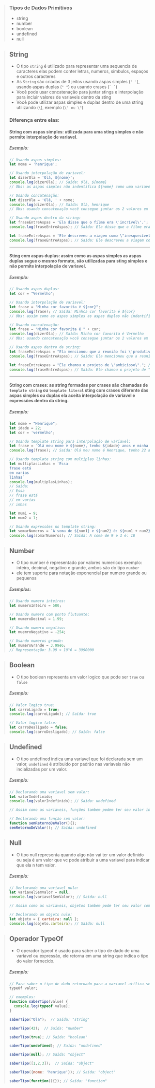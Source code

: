 > ### Tipos de Dados Primitivos
> - string
> - number
> - boolean
> - undefined
> - null

> ## String
> - O tipo `string` é utilizado para representar uma sequencia de caracteres elas podem conter letras, numeros, simbulos, espaços e outros caracteres
> - As `String` são criadas de 3 jeitos usando aspas simples (`' '`), usando aspas duplas (`" "`) ou usando crases (`` ` ` ``)
> - Você pode usar concatenação para juntar stings e interpolação para incluir valores de variaveis dentro da sting
> - Você pode utilizar aspas simples e duplas dentro de uma string utilizando (`\`), exemplo (`\' ou \"`)
> 
> ### Diferença entre elas:
> #### String com aspas simples: utilizada para uma sting simples e não permite interpolação de variavel.
> ##### **Exemplo:**
> ```javascript
> // Usando aspas simples:
> let nome = 'henrique';
> 
> // Usando interpolação de variavel:
> let dizerOla = 'Olá, ${nome}';
> console.log(dizerOla); // Saída: Olá, ${nome}
> // Obs: as aspas simples não indentifica ${nome} como uma variavel então ele apenas transforma tudo em sting... para que o exemplo acima funcione utilize concatenação
> 
> // Usando concatenação:
> let dizerOla = 'Olá, ' + nome;
> console.log(dizerOla); // Saída: Olá, henrique
> // Obs: usando concatenação você consegue juntar os 2 valores em uma unica sting
>
> // Usando aspas dentro da string:
> let fraseEntreAspas = 'Ela disse que o filme era \'incrível\'.'; // Exemplo com aspas simples
> console.log(fraseEntreAspas); // Saída: Ela disse que o filme era 'incrível'.
>
> let fraseEntreAspas = 'Ele descreveu a viagem como \"inesquecível\".'; // Exemplo com aspas duplas
> console.log(fraseEntreAspas); // Saída: Ele descreveu a viagem como "inesquecível".
> ```
> <hr>
>
> #### Sting com aspas duplas: assim como as aspas simples as aspas duplas segue o mesmo formato, são utilizadas para sting simples e não permite interpolação de variavel.
> ##### **Exemplo:**
> ```javascript
> // Usando aspas duplas:
> let cor = "Vermelho";
>
> // Usando interpolação de variavel:
> let frase = "Minha cor favorita é ${cor}";
> console.log(frase); // Saída: Minhca cor favorita é ${cor}
> // Obs: assim como as aspas simples as aspas duplas não indentifica ${cor} como uma variavel então ele apenas transforma tudo em sting... para que o exemplo acima funcione utilize concatenação
>
> // Usando concatenação:
> let frase = "Minha cor favorita é " + cor;
> console.log(dizerOla); // Saída: Minha cor favorita é Vermelho
> // Obs: usando concatenação você consegue juntar os 2 valores em uma unica sting
>
> // Usando aspas dentro da string:
> let fraseEntreAspas = "Ela mencionou que a reunião foi \'produtiva\'."; // Exemplo com aspas simples
> console.log(fraseEntreAspas); // Saída: Ela mencionou que a reunião foi 'produtiva'.
>
> let fraseEntreAspas = "Ele chamou o projeto de \"ambicioso\"."; // Exemplo com aspas duplas
> console.log(fraseEntreAspas); // Saída: Ele chamou o projeto de "ambicioso"
> ```
> <hr>
>
> #### String com crases: as string formadas por crases são chamadas de `template string` ou `template literal` sting com crases diferente das aspas simples ou duplas ela aceita interpolação de variavel e expressões dentro da string.
> ##### **Exemplo:**
> ```javascript
> let nome = "Henrique";
> let idade = 22;
> let cor = 'vermelho'; 
>
> // Usando template string para interpolação de variavel:
> let frase = `Olá meu nome é ${nome}, tenho ${idade} anos e minha cor favorita é ${cor}.`;
> console.log(frase); // Saída: Olá meu nome é Henrique, tenho 22 anos e minha cor favorita é vermelho.
>
> // Usando template string com multiplas linhas:
> let multiplasLinhas = `Essa
> frase está
> em varias
> linhas`
> console.log(multiplasLinhas);
> // Saída:
> // Essa
> // frase está
> // em varias
> // inhas
>
> let num1 = 9;
> let num2 = 1;
>
> // Usando expressões no template string:
> let somarNumeros = `A soma de ${num1} e ${num2} é: ${num1 + num2}`
> console.log(somarNumeros); // Saída: A soma de 9 e 1 é: 10
> ```

> ## Number
> - O tipo number é representado por valores numericos exemplo: inteiro, decimal, negativo e grande, ambos são do tipo `number`
> - ele tem suporte para notação exponencial par numero grande ou pequenos
> 
> ##### **Exemplos:**
> ```javascript
> // Usando numero inteiros:
> let numeroInteiro = 500;
>
> // Usando numero com ponto flutuante:
> let numeroDecimal = 1.99;
>
> // Usando numero negativo:
> let nuemroNegativo = -254;
>
> // Usando numeros grande:
> let numeroGrande = 3.99e6;
> // Representação: 3.99 × 10^6 = 3990000
> ```

> ## Boolean
> - O tipo boolean representa um valor logico que pode ser `true` ou `false`
>
> ##### **Exemplo:**
> ```javascript
> // Valor logico true:
> let carroLigado = true;
> console.log(carroLigado); // Saída: true
>
> // Valor logico false:
> let carroDesligado = false;
> console.log(carroDesligado); // Saída: false
> ```

> ## Undefined
> - O tipo undefined indica uma variavel que foi declarada sem um valor, `undefined` é atribuido por padrão nas variaveis não incializadas por um valor.
> 
> ##### **Exemplo:**
> ```javascript
> // Declarando uma variavel sem valor:
> let valorIndefinido;
> console.log(valorIndefinido); // Saída: undefined
>
> // Assim como as variaveis, funções tambem podem ter seu valor indefinido.
>
> // Declarando uma função sem valor:
> function semRetornoDeValor(){};
> semRetornoDeValor(); // Saída: undefined
> ```

> ## Null
> - O tipo null representa quando algo não vai ter um valor definido ou seja é um valor que vc pode atribuir a uma variavel para indicar que ela n tem valor.
>
> ##### **Exemplo:**
> ```javascript
> // Declarando uma variavel nula:
> let variavelSemValor = null;
> console.log(variavelSemValor); // Saída: null
>
> // Assim como as variaveis, objetos tambem pode ter seu valor como nulo.
>
> // Declarando um objeto nulo:
> let objeto = { carteira: null };
> console.log(objeto.carteira); // Saída: null
> ```

> ## Operador TypeOf
> - O operador typeof é usado para saber o tipo de dado de uma variavel ou expressão, ele retorna em uma string que indica o tipo do valor fornecido.
> ##### **Exemplo:**
> ```javascript
> // Para saber o tipo de dado retornado para a variavel utiliza-se a seguinte sintaxe
> typeOf valor;
>
> // exemplos:
> function saberTipo(value) {
>   console.log(typeof value);
> }
> 
> saberTipo("Ola");  // Saída: "string"
> 
> saberTipo(42);  // Saída: "number"
> 
> saberTipo(true); // Saída: "boolean"
> 
> saberTipo(undefined); // Saída: "undefined"
> 
> saberTipo(null); // Saída: "object"
> 
> saberTipo([1,2,3]);  // Saída: "object"
> 
> saberTipo({nome: 'henrique'}); // Saída: "object"
> 
> saberTipo(function(){}); // Saída: "function"
> ```